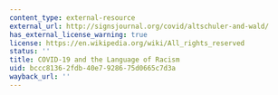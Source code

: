 ```yaml
---
content_type: external-resource
external_url: http://signsjournal.org/covid/altschuler-and-wald/
has_external_license_warning: true
license: https://en.wikipedia.org/wiki/All_rights_reserved
status: ''
title: COVID-19 and the Language of Racism
uid: bccc8136-2fdb-40e7-9286-75d0665c7d3a
wayback_url: ''
---
```

